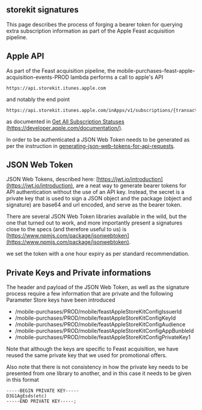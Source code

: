 
## storekit signatures

This page describes the process of forging a bearer token for querying extra subscription information as part of the Apple Feast acquisition pipeline.

## Apple API

As part of the Feast acquisition pipeline, the mobile-purchases-feast-apple-acquisition-events-PROD lambda performs a call to apple's API

```
https://api.storekit.itunes.apple.com
```

and notably the end point

```
https://api.storekit.itunes.apple.com/inApps/v1/subscriptions/{transactionId}
```

as documented in [Get All Subscription Statuses (https://developer.apple.com/documentation/)](https://developer.apple.com/documentation/appstoreserverapi/get-v1-subscriptions-_transactionid_). 

In order to be authenticated a JSON Web Token needs to be generated as per the instruction in [generating-json-web-tokens-for-api-requests](https://developer.apple.com/documentation/appstoreserverapi/generating-json-web-tokens-for-api-requests).

## JSON Web Token

JSON Web Tokens, described here: [https://jwt.io/introduction](https://jwt.io/introduction), are a neat way to generate bearer tokens for API authentication without the use of an API key. Instead, the secret is a private key that is used to sign a JSON object and the package (object and signature) are base64 and url encoded, and serve as the bearer token.

There are several JSON Web Token libraries available in the wild, but the one that turned out to work, and more importantly present a signatures close to the specs (and therefore useful to us) is [https://www.npmjs.com/package/jsonwebtoken](https://www.npmjs.com/package/jsonwebtoken).

we set the token with a one hour expiry as per standard recommendation.

## Private Keys and Private informations

The header and payload of the JSON Web Token, as well as the signature process require a few information that are private and the following Parameter Store keys have been introduced


- /mobile-purchases/PROD/mobile/feastAppleStoreKitConfigIssuerId
- /mobile-purchases/PROD/mobile/feastAppleStoreKitConfigKeyId
- /mobile-purchases/PROD/mobile/feastAppleStoreKitConfigAudience
- /mobile-purchases/PROD/mobile/feastAppleStoreKitConfigAppBunbleId
- /mobile-purchases/PROD/mobile/feastAppleStoreKitConfigPrivateKey1

Note that although the keys are specific to Feast acquisition, we have reused the same private key that we used for promotional offers.

Also note that there is not consistency in how the private key needs to be presented from one library to another, and in this case it needs to be given in this format

```
-----BEGIN PRIVATE KEY-----
D3G1AgEsds(etc)
-----END PRIVATE KEY-----;
```
